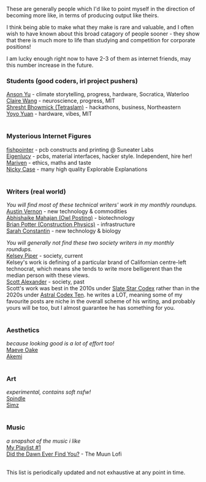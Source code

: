 
These are generally people which I'd like to point myself in the direction of becoming more like, in terms of producing output like theirs. 

I think being able to make what they make is rare and valuable, and I often wish to have known about this broad catagory of people sooner - they show that there is much more to life than studying and competition for corporate positions!

I am lucky enough right now to have 2-3 of them as internet friends, may this number increase in the future.


### Students (good coders, irl project pushers)  
[Anson Yu](https://ansonyu.me/) - climate storytelling, progress, hardware, Socratica, Waterloo  
[Claire Wang](https://www.clairebookworm.com/) - neuroscience, progress, MIT  
[Shresht Bhowmick (Tetraslam)](https://www.tetraslam.world/) - hackathons, business, Northeastern  
[Yoyo Yuan](https://exanova.mmm.page/) - hardware, vibes, MIT  
<br>

### Mysterious Internet Figures  
[fishpointer](https://publish.obsidian.md/suneater/Welcome+to+the+Suneater+Labs+Vault) - pcb constructs and printing @ Suneater Labs  
[Eigenlucy](https://eigenlucy.com/) - pcbs, material interfaces, hacker style. Independent, hire her!  
[Mariven](https://n.cohomology.group/)  - ethics, maths and taste  
[Nicky Case](https://ncase.me/)  - many high quality Explorable Explanations  
<br>

### Writers (real world)  
_You will find most of these technical writers' work in my monthly roundups._  
[Austin Vernon](https://austinvernon.site/) - new technology & commodities  
[Abhishaike Mahajan (Owl Posting)](https://www.owlposting.com/) - biotechnology  
[Brian Potter (Construction Physics)](https://ifp.org/author/brian-potter/) - infrastructure  
[Sarah Constantin](https://www.sarah-constantin.org/writing) - new technology & biology  

_You will generally not find these two society writers in my monthly roundups._  
[Kelsey Piper](https://x.com/KelseyTuoc) - society, current  
Kelsey's work is defining of a particular brand of Californian centre-left technocrat, which means she tends to write more belligerent than the median person with these views.  
[Scott Alexander](https://www.slatestarcodexabridged.com/) - society, past  
Scott's work was best in the 2010s under [Slate Star Codex](https://slatestarcodex.com/top-posts/) rather than in the 2020s under [Astral Codex Ten](https://www.astralcodexten.com/). he writes a LOT, meaning some of my favourite posts are niche in the overall scheme of his writing, and probably yours will be too, but I almost guarantee he has something for you.   
<br>

### Aesthetics  
_because looking good is a lot of effort too!_  
[Maeve Oake](https://x.com/miaaowing/media)  
[Akemi](https://x.com/hnr004sei)  
<br>

### Art  
_experimental, contains soft nsfw!_  
[Spindle](https://x.com/AidenR0)  
[Simz](https://x.com/simzarts)  
<br>

### Music  
_a snapshot of the music i like_  
[My Playlist #1](https://open.spotify.com/playlist/3NFlKxgDjFhvwfouHNEmUq?si=d7ae00b0a1c94cb6)  
[Did the Dawn Ever Find You?](https://open.spotify.com/album/3wxGcpMtzyhBcQTpapzPSm?si=DZEkXGjzR4m7stKHWiU_ww) - The Muun Lofi  
<br>

This list is periodically updated and not exhaustive at any point in time.  

